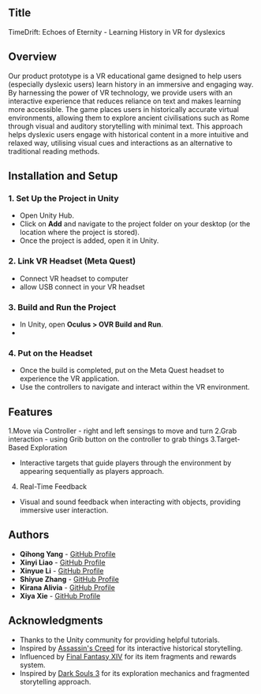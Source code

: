## Title
TimeDrift: Echoes of Eternity - Learning History in VR for dyslexics
## Overview
  Our product prototype is a VR educational game designed to help users (especially dyslexic users) learn history in an immersive and engaging way. By harnessing the power of VR technology, we provide users with an interactive experience that reduces reliance on text and makes learning more accessible. The game places users in historically accurate virtual environments, allowing them to explore ancient civilisations such as Rome through visual and auditory storytelling with minimal text. This approach helps dyslexic users engage with historical content in a more intuitive and relaxed way, utilising visual cues and interactions as an alternative to traditional reading methods.
## Installation and Setup

### 1. Set Up the Project in Unity
   - Open Unity Hub.
   - Click on **Add** and navigate to the project folder on your desktop (or the location where the project is stored).
   - Once the project is added, open it in Unity.

### 2. Link VR Headset (Meta Quest)
   - Connect VR headset to computer
   - allow USB connect in your VR headset
   
### 3. Build and Run the Project
   - In Unity, open **Oculus > OVR Build and Run**.
   - 
### 4. Put on the Headset
   - Once the build is completed, put on the Meta Quest headset to experience the VR application.
   - Use the controllers to navigate and interact within the VR environment.

## Features
  1.Move via Controller
    - right and left sensings to move and turn
  2.Grab interaction
    - using Grib button on the controller to grab things
  3.Target-Based Exploration
   - Interactive targets that guide players through the environment by appearing sequentially as players approach.
  4. Real-Time Feedback
   - Visual and sound feedback when interacting with objects, providing immersive user interaction. 
## Authors
- **Qihong Yang** - [GitHub Profile](https://github.com/KioniY)
- **Xinyi Liao** - [GitHub Profile](https://github.com/lxy02230423)
- **Xinyue Li** - [GitHub Profile](https://github.com/XanaOvO)
- **Shiyue Zhang** - [GitHub Profile](https://github.com/candyshiyue)
- **Kirana Alivia** - [GitHub Profile](https://github.com/kiranaalivia)
- **Xiya Xie** - [GitHub Profile](https://github.com/s4833900)

## Acknowledgments
- Thanks to the Unity community for providing helpful tutorials.
- Inspired by [Assassin's Creed](https://www.ubisoft.com) for its interactive historical storytelling.
- Influenced by [Final Fantasy XIV](https://www.finalfantasyxiv.com) for its item fragments and rewards system.
- Inspired by [Dark Souls 3](https://www.bandainamcoent.com) for its exploration mechanics and fragmented storytelling approach.



